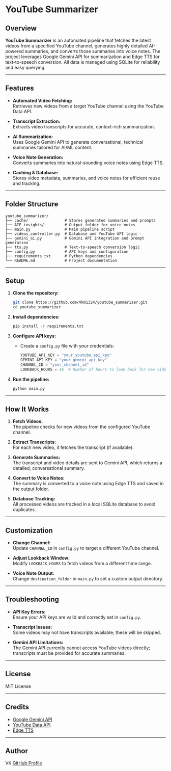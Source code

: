 # YouTube Summarizer

## Overview

**YouTube Summarizer** is an automated pipeline that fetches the latest videos from a specified YouTube channel, generates highly detailed AI-powered summaries, and converts those summaries into voice notes. The project leverages Google Gemini API for summarization and Edge TTS for text-to-speech conversion. All data is managed using SQLite for reliability and easy querying.

---

## Features

- **Automated Video Fetching:**  
  Retrieves new videos from a target YouTube channel using the YouTube Data API.

- **Transcript Extraction:**  
  Extracts video transcripts for accurate, context-rich summarization.

- **AI Summarization:**  
  Uses Google Gemini API to generate conversational, technical summaries tailored for AI/ML content.

- **Voice Note Generation:**  
  Converts summaries into natural-sounding voice notes using Edge TTS.

- **Caching & Database:**  
  Stores video metadata, summaries, and voice notes for efficient reuse and tracking.

---

## Folder Structure

```
youtube_summarizer/
├── cache/                # Stores generated summaries and prompts
├── AIE_insights/         # Output folder for voice notes
├── main.py               # Main pipeline script
├── videos_controller.py  # Database and YouTube API logic
├── gemini_ai.py          # Gemini API integration and prompt generation
├── tts.py                # Text-to-speech conversion logic
├── config.py             # API keys and configuration
├── requirements.txt      # Python dependencies
└── README.md             # Project documentation
```

---

## Setup

1. **Clone the repository:**
   ```bash
   git clone https://github.com/Vkm1324/youtube_summarizer.git
   cd youtube_summarizer
   ```

2. **Install dependencies:**
   ```bash
   pip install -r requirements.txt
   ```

3. **Configure API keys:**
   - Create a `config.py` file with your credentials:
     ```python
     YOUTUBE_API_KEY = "your_youtube_api_key"
     GEMINI_API_KEY = "your_gemini_api_key"
     CHANNEL_ID = "your_channel_id"
     LOOKBACK_HOURS = 24  # Number of hours to look back for new videos
     ```

4. **Run the pipeline:**
   ```bash
   python main.py
   ```

---

## How It Works

1. **Fetch Videos:**  
   The pipeline checks for new videos from the configured YouTube channel.

2. **Extract Transcripts:**  
   For each new video, it fetches the transcript (if available).

3. **Generate Summaries:**  
   The transcript and video details are sent to Gemini API, which returns a detailed, conversational summary.

4. **Convert to Voice Notes:**  
   The summary is converted to a voice note using Edge TTS and saved in the output folder.

5. **Database Tracking:**  
   All processed videos are tracked in a local SQLite database to avoid duplicates.

---

## Customization

- **Change Channel:**  
  Update `CHANNEL_ID` in `config.py` to target a different YouTube channel.

- **Adjust Lookback Window:**  
  Modify `LOOKBACK_HOURS` to fetch videos from a different time range.

- **Voice Note Output:**  
  Change `destination_folder` in `main.py` to set a custom output directory.

---

## Troubleshooting

- **API Key Errors:**  
  Ensure your API keys are valid and correctly set in `config.py`.

- **Transcript Issues:**  
  Some videos may not have transcripts available; these will be skipped.

- **Gemini API Limitations:**  
  The Gemini API currently cannot access YouTube videos directly; transcripts must be provided for accurate summaries.

---

## License

MIT License

---

## Credits

- [Google Gemini API](https://ai.google.dev/)
- [YouTube Data API](https://developers.google.com/youtube/v3)
- [Edge TTS](https://github.com/ranyelhousieny/edge-tts)

---

## Author

VK 
[GitHub Profile](https://github.com/Vkm1324)
